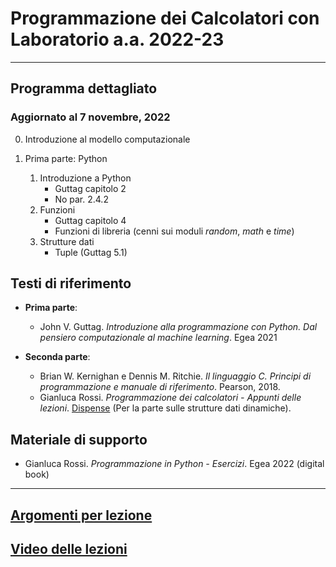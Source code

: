 # Programmazione dei Calcolatori con Laboratorio  a.a. 2022-23

---------------------------------

## Programma dettagliato
### Aggiornato al 7 novembre, 2022

0. Introduzione al modello computazionale

1. Prima parte: Python

    1. Introduzione a Python
        - Guttag capitolo 2
        - No par. 2.4.2
    3. Funzioni
        - Guttag capitolo 4 
        - Funzioni di libreria (cenni sui moduli *random*, *math* e *time*)
    4. Strutture dati
	    - Tuple (Guttag 5.1)

## Testi di riferimento

* **Prima parte**:

    * John V. Guttag. *Introduzione alla programmazione con Python. Dal pensiero computazionale al machine learning*. Egea 2021
    
* **Seconda parte**:

    * Brian W. Kernighan e Dennis M. Ritchie. *Il linguaggio C. Principi di programmazione e manuale di riferimento*. Pearson, 2018.
    * Gianluca Rossi. *Programmazione dei calcolatori - Appunti delle lezioni*. [Dispense](https://www.dropbox.com/s/zsu3k8ealgka0ne/dispense_programmazione.pdf?dl=1) (Per la parte sulle strutture dati dinamiche).
    
## Materiale di supporto
 
 * Gianluca Rossi. *Programmazione in Python - Esercizi*. Egea 2022 (digital book)
 


-----------------

## [Argomenti per lezione](./argomenti_x_lezione.md)

## [Video delle lezioni](./video.md)